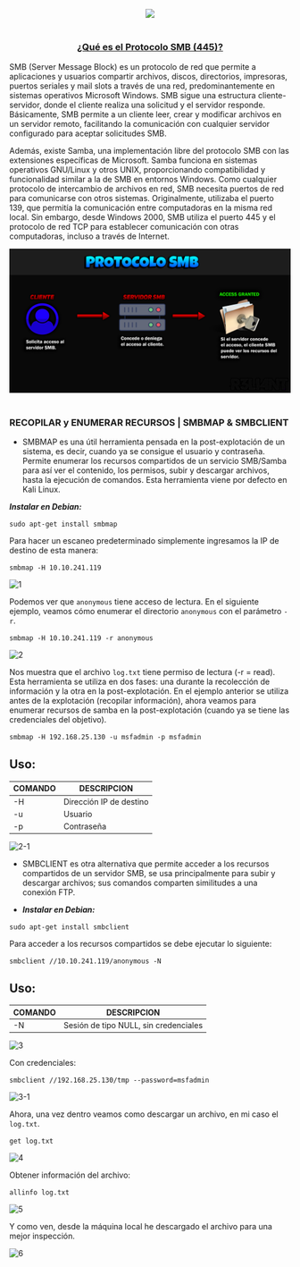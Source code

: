 <p align="center">
  <a href="https://github.com/DenverCoder1/readme-typing-svg"><img src="https://readme-typing-svg.herokuapp.com?font=Fira+Code&size=19&pause=1000&color=D1F700&width=579&lines=Enumerar+recursos+de+SMB+con+SMBMAP+y+SMBCLIENT"></a>
</p>

<h1 align="center"></h1>

<h3 align="center"><ins>¿Qué es el Protocolo SMB (445)?</ins></h3>

SMB (Server Message Block) es un protocolo de red que permite a aplicaciones y usuarios compartir archivos, discos, directorios, impresoras, puertos seriales y mail slots a través de una red, predominantemente en sistemas operativos Microsoft Windows. SMB sigue una estructura cliente-servidor, donde el cliente realiza una solicitud y el servidor responde. Básicamente, SMB permite a un cliente leer, crear y modificar archivos en un servidor remoto, facilitando la comunicación con cualquier servidor configurado para aceptar solicitudes SMB.

Además, existe Samba, una implementación libre del protocolo SMB con las extensiones específicas de Microsoft. Samba funciona en sistemas operativos GNU/Linux y otros UNIX, proporcionando compatibilidad y funcionalidad similar a la de SMB en entornos Windows. Como cualquier protocolo de intercambio de archivos en red, SMB necesita puertos de red para comunicarse con otros sistemas. Originalmente, utilizaba el puerto 139, que permitía la comunicación entre computadoras en la misma red local. Sin embargo, desde Windows 2000, SMB utiliza el puerto 445 y el protocolo de red TCP para establecer comunicación con otras computadoras, incluso a través de Internet.

<p align="center">
  <img src="https://raw.githubusercontent.com/R3LI4NT/articulos/main/Pentesting/O.S/img/SMB_enumeracion.png">
</p>

<h1 align="center"></h1>

### RECOPILAR y ENUMERAR RECURSOS | SMBMAP & SMBCLIENT

- SMBMAP es una útil herramienta pensada en la post-explotación de un sistema, es decir, cuando ya se consigue el usuario y contraseña. Permite enumerar los recursos compartidos de un servicio SMB/Samba para así ver el contenido, los permisos, subir y descargar archivos, hasta la ejecución de comandos. Esta herramienta viene por defecto en Kali Linux.

**_Instalar en Debian:_**
```
sudo apt-get install smbmap
```

Para hacer un escaneo predeterminado simplemente ingresamos la IP de destino de esta manera:
```
smbmap -H 10.10.241.119
```

![1](https://github.com/R3LI4NT/articulos/assets/75953873/2a0382fb-21f0-4d3e-b4a3-a9b22d58760f)


Podemos ver que `anonymous` tiene acceso de lectura. En el siguiente ejemplo, veamos cómo enumerar el directorio `anonymous` con el parámetro `-r`.
```
smbmap -H 10.10.241.119 -r anonymous
```

![2](https://github.com/R3LI4NT/articulos/assets/75953873/fd92a269-6aa1-4570-991b-97af737fb8fd)

Nos muestra que el archivo `log.txt` tiene permiso de lectura (-r = read).  Esta herramienta se utiliza en dos fases: una durante la recolección de información y la otra en la post-explotación. En el ejemplo anterior se utiliza antes de la explotación (recopilar información), ahora veamos para enumerar recursos de samba en la post-explotación (cuando ya se tiene las credenciales del objetivo).
```
smbmap -H 192.168.25.130 -u msfadmin -p msfadmin
```

## Uso:
| COMANDO | DESCRIPCION |
| ------------- | ------------- |
| -H | Dirección IP de destino  |
| -u  | Usuario  |
| -p  | Contraseña  |

![2-1](https://github.com/R3LI4NT/articulos/assets/75953873/90aca9b7-fcf3-47c2-a70a-fa4099fcc347)

- SMBCLIENT es otra alternativa que permite acceder a los recursos compartidos de un servidor SMB, se usa principalmente para subir y descargar archivos; sus comandos comparten similitudes a una conexión FTP.

- **_Instalar en Debian:_**
```
sudo apt-get install smbclient
```

Para acceder a los recursos compartidos se debe ejecutar lo siguiente:
```
smbclient //10.10.241.119/anonymous -N
```

## Uso:
| COMANDO | DESCRIPCION |
| ------------- | ------------- |
| -N | Sesión de tipo NULL, sin credenciales  |

![3](https://github.com/R3LI4NT/articulos/assets/75953873/c45cd946-e3d3-4cff-a6d1-cc588b39d399)

Con credenciales:
```
smbclient //192.168.25.130/tmp --password=msfadmin
```

![3-1](https://github.com/R3LI4NT/articulos/assets/75953873/bbde8e81-b0f6-4477-850e-6c90238cc54c)

Ahora, una vez dentro veamos como descargar un archivo, en mi caso el `log.txt`.
```
get log.txt
```

![4](https://github.com/R3LI4NT/articulos/assets/75953873/916f4028-3e62-42fa-ab71-41b35b1da292)

Obtener información del archivo:
```
allinfo log.txt
```

![5](https://github.com/R3LI4NT/articulos/assets/75953873/13fc6e85-9c3a-4fb6-92eb-6a3c981162b2)

Y como ven, desde la máquina local he descargado el archivo para una mejor inspección.

![6](https://github.com/R3LI4NT/articulos/assets/75953873/9857e564-f63f-4713-bcd2-b57eb84e9bc7)


